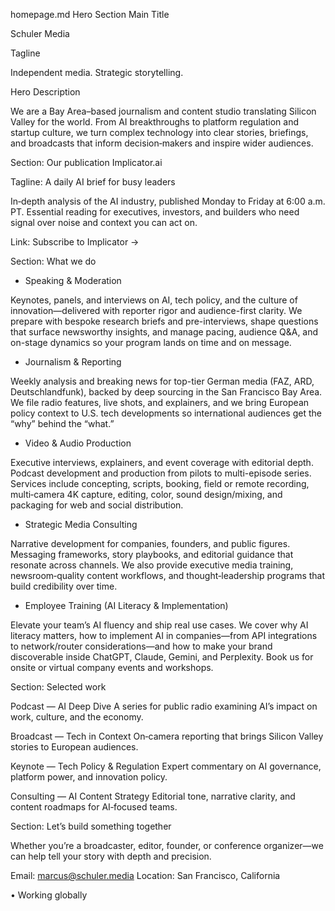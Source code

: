 homepage.md
Hero Section
Main Title

Schuler Media

Tagline

Independent media. Strategic storytelling.

Hero Description

We are a Bay Area–based journalism and content studio translating Silicon Valley for the world. From AI breakthroughs to platform regulation and startup culture, we turn complex technology into clear stories, briefings, and broadcasts that inform decision‑makers and inspire wider audiences.

Section: Our publication
Implicator.ai

Tagline: A daily AI brief for busy leaders

In‑depth analysis of the AI industry, published Monday to Friday at 6:00 a.m. PT. Essential reading for executives, investors, and builders who need signal over noise and context you can act on.

Link: Subscribe to Implicator →

Section: What we do
* Speaking & Moderation

Keynotes, panels, and interviews on AI, tech policy, and the culture of innovation—delivered with reporter rigor and audience-first clarity. We prepare with bespoke research briefs and pre-interviews, shape questions that surface newsworthy insights, and manage pacing, audience Q&A, and on-stage dynamics so your program lands on time and on message.

* Journalism & Reporting

Weekly analysis and breaking news for top-tier German media (FAZ, ARD, Deutschlandfunk), backed by deep sourcing in the San Francisco Bay Area. We file radio features, live shots, and explainers, and we bring European policy context to U.S. tech developments so international audiences get the “why” behind the “what.”

* Video & Audio Production

Executive interviews, explainers, and event coverage with editorial depth. Podcast development and production from pilots to multi-episode series. Services include concepting, scripts, booking, field or remote recording, multi‑camera 4K capture, editing, color, sound design/mixing, and packaging for web and social distribution.

* Strategic Media Consulting

Narrative development for companies, founders, and public figures. Messaging frameworks, story playbooks, and editorial guidance that resonate across channels. We also provide executive media training, newsroom‑quality content workflows, and thought‑leadership programs that build credibility over time.

* Employee Training (AI Literacy & Implementation)

Elevate your team’s AI fluency and ship real use cases. We cover why AI literacy matters, how to implement AI in companies—from API integrations to network/router considerations—and how to make your brand discoverable inside ChatGPT, Claude, Gemini, and Perplexity. Book us for onsite or virtual company events and workshops.

Section: Selected work

Podcast — AI Deep Dive
A series for public radio examining AI’s impact on work, culture, and the economy.

Broadcast — Tech in Context
On‑camera reporting that brings Silicon Valley stories to European audiences.

Keynote — Tech Policy & Regulation
Expert commentary on AI governance, platform power, and innovation policy.

Consulting — AI Content Strategy
Editorial tone, narrative clarity, and content roadmaps for AI‑focused teams.

Section: Let’s build something together

Whether you’re a broadcaster, editor, founder, or conference organizer—we can help tell your story with depth and precision.

Email: marcus@schuler.media
Location: San Francisco, California

• Working globally
